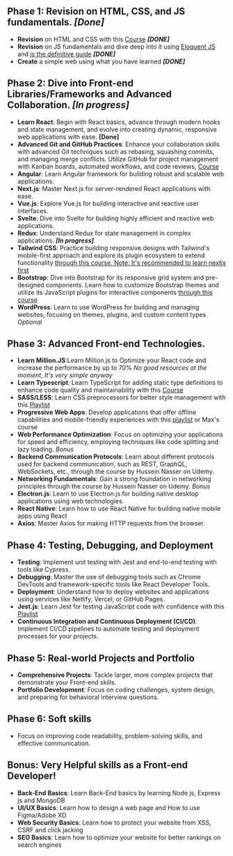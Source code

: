 ## Phase 1: Revision on HTML, CSS, and JS fundamentals. *[Done]*
- **Revision** on HTML and CSS with this [Course](https://www.youtube.com/watch?v=HGTJBPNC-Gw&t=5007s)  ***[DONE]***
- **Revision** on JS fundamentals and dive deep into it using [Eloquent JS](https://eloquentjavascript.net/) and [js the definitive guide](https://www.oreilly.com/library/view/javascript-the-definitive/9781491952016/) ***[DONE]***
- **Create** a simple web using what you have learned ***[DONE]***
## Phase 2: Dive into Front-end Libraries/Frameworks and Advanced Collaboration. *[In progress]*
- **Learn React**: Begin with React basics, advance through modern hooks and state management, and evolve into creating dynamic, responsive web applications with ease. **[Done]**
- **Advanced Git and GitHub Practices**: Enhance your collaboration skills with advanced Git techniques such as rebasing, squashing commits, and managing merge conflicts. Utilize GitHub for project management with Kanban boards, automated workflows, and code reviews, [Course](https://www.youtube.com/watch?v=ACOiGZoqC8w&list=PLDoPjvoNmBAw4eOj58MZPakHjaO3frVMF)
- **Angular**: Learn Angular framework for building robust and scalable web applications. 
- **Next.js**: Master Next.js for server-rendered React applications with ease.
- **Vue.js**: Explore Vue.js for building interactive and reactive user interfaces.
- **Svelte**: Dive into Svelte for building highly efficient and reactive web applications.
- **Redux**: Understand Redux for state management in complex applications. ***[In progress]***
- **Tailwind CSS**: Practice building responsive designs with Tailwind's mobile-first approach and explore its plugin ecosystem to extend functionality [through this course, Note: It's recommended to learn nextjs first](https://www.youtube.com/watch?v=ft30zcMlFao)
- **Bootstrap**: Dive into Bootstrap for its responsive grid system and pre-designed components. Learn how to customize Bootstrap themes and utilize its JavaScript plugins for interactive components [through this course](https://www.youtube.com/watch?v=O_9u1P5YjVc&list=PL4cUxeGkcC9joIM91nLzd_qaH_AimmdAR)
- **WordPress**: Learn to use WordPress for building and managing websites, focusing on themes, plugins, and custom content types. *Optional*
## Phase 3: Advanced Front-end Technologies.
- **Learn Million.JS**:Learn Million.js to Optimize your React code and increase the performance by up to 70% *No good resources at the moment, It's very simple anyway*
- **Learn Typescript**: Learn TypeScript for adding static type definitions to enhance code quality and maintainability with this [Course](https://www.youtube.com/watch?v=gieEQFIfgYc)
- **SASS/LESS**: Learn CSS preprocessors for better style management with this [Playlist](https://www.youtube.com/playlist?list=PLDoPjvoNmBAzlpyFHOaB3b-eubmF0TAV2)
- **Progressive Web Apps**: Develop applications that offer offline capabilities and mobile-friendly experiences with this [playlist](https://www.youtube.com/watch?v=BByUknfLTuA&list=PLlrxD0HtieHjqO1pNqScMngrV7oFro-TY) or Max's course
- **Web Performance Optimization**: Focus on optimizing your applications for speed and efficiency, employing techniques like code splitting and lazy loading. *Bonus*
- **Backend Communication Protocols**: Learn about different protocols used for backend communication, such as REST, GraphQL, WebSockets, etc., through the course by Hussein Nasser on Udemy.
- **Networking Fundamentals**: Gain a strong foundation in networking principles through the course by Hussein Nasser on Udemy. *Bonus*
- **Electron.js**: Learn to use Electron.js for building native desktop applications using web technologies.
- **React Native**: Learn how to use React Native for building native mobile apps using React
- **Axios**: Master Axios for making HTTP requests from the browser.

## Phase 4: Testing, Debugging, and Deployment
- **Testing**: Implement unit testing with Jest and end-to-end testing with tools like Cypress.
- **Debugging**: Master the use of debugging tools such as Chrome DevTools and framework-specific tools like React Developer Tools.
- **Deployment**: Understand how to deploy websites and applications using services like Netlify, Vercel, or GitHub Pages.
- **Jest.js**: Learn Jest for testing JavaScript code with confidence with this [Playlist](https://www.youtube.com/playlist?list=PLDoPjvoNmBAwSrfBPERTnCmWAbcMAwG9O)
- **Continuous Integration and Continuous Deployment (CI/CD)**: Implement CI/CD pipelines to automate testing and deployment processes for your projects.

## Phase 5: Real-world Projects and Portfolio
- **Comprehensive Projects**: Tackle larger, more complex projects that demonstrate your Front-end skills.
- **Portfolio Development**: Focus on coding challenges, system design, and preparing for behavioral interview questions.

## Phase 6: Soft skills
- Focus on improving code readability, problem-solving skills, and effective communication.

## Bonus: Very Helpful skills as a Front-end Developer!
- **Back-End Basics**: Learn Back-End basics by learning Node js, Express js and MongoDB
- **UI/UX Basics**: Learn how to design a web page and How to use Figma/Adobe XD
- **Web Security Basics**: Learn how to protect your website from XSS, CSRF and click jacking
- **SEO Basics**: Learn how to optimize your website for better rankings on search engines
